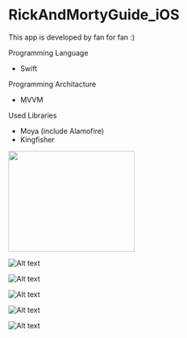 # RickAndMortyGuide_iOS
This app is developed by fan for fan :)


Programming Language
- Swift

Programming Architacture
- MVVM

Used Libraries
- Moya (include Alamofire)
- Kingfisher

<img
  src="https://github.com/burakekmen/RickAndMortyGuide_iOS/blob/main/ScreenShots/CharactersPage.png"
  alt=""
  title="Characters Page"
   width="250" height="200"
  style="display: inline-block; margin: 0 auto;">
  
![Alt text](https://github.com/burakekmen/RickAndMortyGuide_iOS/blob/main/ScreenShots/CharactersPage.png)

![Alt text](https://github.com/burakekmen/RickAndMortyGuide_iOS/blob/main/ScreenShots/CharacterDetailPage.png)

![Alt text](https://github.com/burakekmen/RickAndMortyGuide_iOS/blob/main/ScreenShots/FavoritePage.png)

![Alt text](https://github.com/burakekmen/RickAndMortyGuide_iOS/blob/main/ScreenShots/EpisodesPage.png)

![Alt text](https://github.com/burakekmen/RickAndMortyGuide_iOS/blob/main/ScreenShots/EpisodeDetailPage.png)
